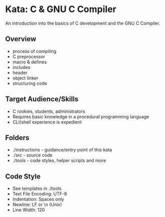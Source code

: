 Kata: C & GNU C Compiler
========================

An introduction into the basics of C development and the GNU C Compiler.


Overview
--------

* process of compiling
* C preprocessor
* macro & defines
* includes
* header
* object linker
* structuring code


Target Audience/Skills
----------------------

* C rookies, students, administrators
* Requires basic knowledge in a procedural programming language
* CLI/shell experience is expedient


Folders
-------

* ./instructions - guidance/entry point of this kata
* ./src - source code
* ./tools - code styles, helper scripts and more


Code Style
----------

* See templates in ./tools
* Text File Encoding: UTF-8
* Indentation: Spaces only
* Newline: LF or \n (Unix)
* Line Width: 120
